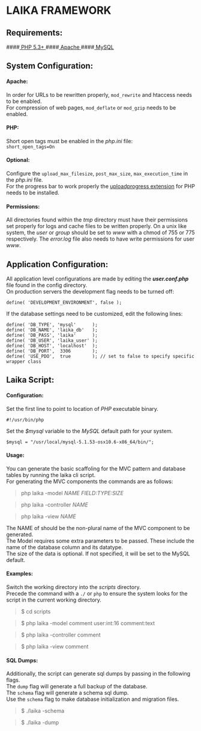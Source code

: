 LAIKA FRAMEWORK
===============

Requirements:
-------------

####[ PHP 5.3+ ]( http://php.net/       )
####[ Apache   ]( http://apache.org/    )
####[ MySQL    ]( http://www.mysql.com/ )



System Configuration:
---------------------

#### Apache:
In order for URLs to be rewritten properly, `mod_rewrite` and htaccess needs to be enabled.   
For compression of web pages, `mod_deflate` or `mod_gzip` needs to be enabled. 


#### PHP:
Short open tags must be enabled in the *php.ini* file:  
`short_open_tags=On`


#### Optional:
Configure the `upload_max_filesize`, `post_max_size`, `max_execution_time` in the *php.ini* file.  
For the progress bar to work properly the [uploadprogress extension](http://pecl.php.net/package/uploadprogress) for PHP needs to be installed.


#### Permissions:
All directories found within the *tmp* directory must have their permissions set properly for logs and cache files to be written properly. On a unix like system, the *user* or *group* should be set to *www* with a chmod of 755 or 775 respectively. The *error.log* file also needs to have write permissions for user *www*.



Application Configuration:
--------------------------

All application level configurations are made by editing the ***user.conf.php*** file found in the config directory.  
On production servers the development flag needs to be turned off:  
    
    define( 'DEVELOPMENT_ENVIRONMENT', false );
    

If the database settings need to be customized, edit the following lines:

    define( 'DB_TYPE', 'mysql'      );
    define( 'DB_NAME', 'laika_db'   );
    define( 'DB_PASS', 'laika'      );
    define( 'DB_USER', 'laika_user' );
    define( 'DB_HOST', 'localhost'  );
    define( 'DB_PORT',  3306        );
    define( 'USE_PDO',  true        ); // set to false to specify specific wrapper class



Laika Script:
-------------

#### Configuration:
Set the first line to point to location of *PHP* executable binary.  

    #!/usr/bin/php  

Set the *$mysql* variable to the *MySQL* default path for your system.
   
    $mysql = "/usr/local/mysql-5.1.53-osx10.6-x86_64/bin/";


#### Usage:
You can generate the basic scaffoling for the MVC pattern and database tables by running the laika cli script.  
For generating the MVC components the commands are as follows:  

> php laika -model *NAME FIELD:TYPE:SIZE*  

> php laika -controller *NAME*  

> php laika -view *NAME*  

The NAME of should be the non-plural name of the MVC component to be generated.  
The Model requires some extra parameters to be passed. These include the name of the database column and its datatype.  
The size of the data is optional. If not specified, it will be set to the MySQL default.

#### Examples:
Switch the working directory into the *scripts* directory.  
Precede the command with a `./` or `php` to ensure the system looks for the script in the current working directory.   

> $ cd scripts

> $ php laika -model comment user:int:16 comment:text

> $ php laika -controller comment

> $ php laika -view comment


#### SQL Dumps:
Additionally, the script can generate sql dumps by passing in the following flags.  
The `dump` flag will generate a full backup of the database.  
The `schema` flag will generate a schema sql dump.  
Use the `schema` flag to make database initialization and migration files.

> $ ./laika -schema

> $ ./laika -dump
